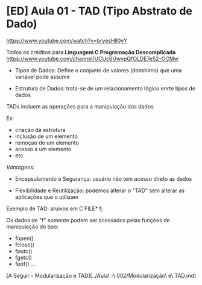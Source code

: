 
# [ED] Aula 01 - TAD (Tipo Abstrato de Dado)
https://www.youtube.com/watch?v=bryesHll0vY

Todos os créditos para **Linguagem C Programação Descomplicada**
https://www.youtube.com/channel/UCUc6UwvpQfOLDE7e52-OCMw

- Tipos de Dados: Define o conjunto de valores (domínimo) que uma variável pode assumir

- Estrutura de Dados: trata-se de um relacionamento lógico enrte tipos de dados

TADs incluem as operações para a manipulação dos dados

*Ex:*
- criação da estrutura
- inclusão de um elemento
- remoçao de um elemento
- acesso a um elemento
- etc

*Vantagens:*
- Encapsulamento e Segurança: usuário não tem acesso direto as dados

- Flexibilidade e Reutilização: podemos alterar o "TAD" sem alterar as aplicações que o utilizam

Exemplo de TAD: aruivos em C
FILE* f;

Os dados de "f" somente podem ser acessados pelas funções de manipulação do tipo:
- fopen()
- fclose()
- fputc()
- fgetc()
- feof()
...


[A Seguir - Modularização e TAD](../Aula\ -\ 002/Modularização\ e\ TAD.md)